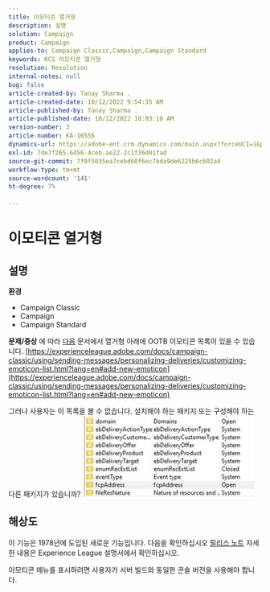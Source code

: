 ```yaml
---
title: 이모티콘 열거형
description: 설명
solution: Campaign
product: Campaign
applies-to: Campaign Classic,Campaign,Campaign Standard
keywords: KCS 이모티콘 열거형
resolution: Resolution
internal-notes: null
bug: false
article-created-by: Tanay Sharma .
article-created-date: 10/12/2022 9:54:35 AM
article-published-by: Tanay Sharma .
article-published-date: 10/12/2022 10:03:10 AM
version-number: 3
article-number: KA-16556
dynamics-url: https://adobe-ent.crm.dynamics.com/main.aspx?forceUCI=1&pagetype=entityrecord&etn=knowledgearticle&id=8a5b6bdc-134a-ed11-bba2-0022480868ff
exl-id: 7de7f265-6456-4ceb-ae22-2c1f36d81fad
source-git-commit: 7f0f5035ea7cebd60f6ec7bda9de6225b6c602a4
workflow-type: tm+mt
source-wordcount: '141'
ht-degree: 7%

---
```


# 이모티콘 열거형

## 설명

<b>환경</b>
- Campaign Classic
- Campaign
- Campaign Standard



<b>문제/증상</b>
에 따라 [다음](https://experienceleague.adobe.com/docs/campaign-classic/using/sending-messages/personalizing-deliveries/customizing-emoticon-list.html?lang=en#add-new-emoticon) 문서에서 열거형 아래에 OOTB 이모티콘 목록이 있을 수 있습니다.
[https://experienceleague.adobe.com/docs/campaign-classic/using/sending-messages/personalizing-deliveries/customizing-emoticon-list.html?lang=en#add-new-emoticon](https://experienceleague.adobe.com/docs/campaign-classic/using/sending-messages/personalizing-deliveries/customizing-emoticon-list.html?lang=en#add-new-emoticon)

그러나 사용자는 이 목록을 볼 수 없습니다. 설치해야 하는 패키지 또는 구성해야 하는 다른 패키지가 있습니까?
![](assets/___7707b2fe-144a-ed11-bba2-0022480868ff___.jpeg)


## 해상도


이 기능은 1978년에 도입된 새로운 기능입니다. 다음을 확인하십시오 [릴리스 노트](https://experienceleague.adobe.com/docs/campaign-classic/using/release-notes/previous-releases/release--20-2.html?lang=en#release-20-2-1-build-9178) 자세한 내용은 Experience League 설명서에서 확인하십시오.

이모티콘 메뉴를 표시하려면 사용자가 서버 빌드와 동일한 콘솔 버전을 사용해야 합니다.
